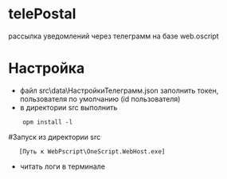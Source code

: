 # telePostal
рассылка уведомлений через телеграмм на базе web.oscript

# Настройка
- файл src\data\НастройкиТелеграмм.json заполнить токен, пользователя по умолчанию (id пользователя)
- в директории src выполнить
```
    opm install -l
```
#Запуск
 из директории src 
 ```
    [Путь к WebPscript\OneScript.WebHost.exe]
 ```
 - читать логи в терминале
